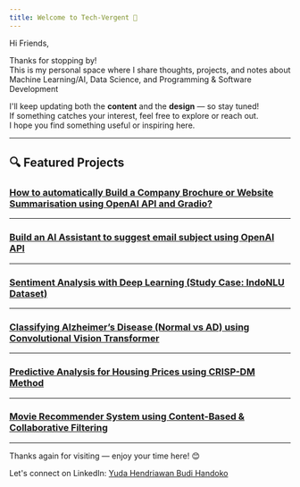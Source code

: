 ```yaml
---
title: Welcome to Tech-Vergent 🚀
---
```


Hi Friends,

Thanks for stopping by!  
This is my personal space where I share thoughts, projects, and notes about Machine Learning/AI, Data Science, and Programming & Software Development

I'll keep updating both the **content** and the **design** — so stay tuned!  
If something catches your interest, feel free to explore or reach out.  
I hope you find something useful or inspiring here.

---

## 🔍 Featured Projects

### [How to automatically Build a Company Brochure or Website Summarisation using OpenAI API and Gradio?](drafts/website-brosure/website-brosuer.md)

---

### [Build an AI Assistant to suggest email subject using OpenAI API](drafts/ai-for-suggesting-email-subject/ai-for-suggesting-email-subject.md)

---

### [Sentiment Analysis with Deep Learning (Study Case: IndoNLU Dataset)](drafts/sentiment-analysis-indonlu/readme.md)

---

### [Classifying Alzheimer’s Disease (Normal vs AD) using Convolutional Vision Transformer](drafts/alzheimer-classification-vision-transformer/README.md)

---

### [Predictive Analysis for Housing Prices using CRISP-DM Method](drafts/predictive-analysis-crisp-dm/predictive-analysis.md)

---

### [Movie Recommender System using Content-Based & Collaborative Filtering](drafts/recommendation-system/laporan-rekomendasi.md)

---

Thanks again for visiting — enjoy your time here! 😊

Let's connect on LinkedIn: [Yuda Hendriawan Budi Handoko](https://www.linkedin.com/in/yudahendriawan/)
